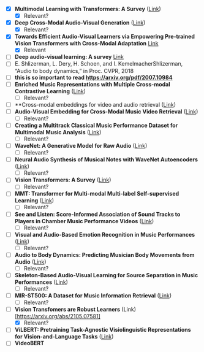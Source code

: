 - [x] **Multimodal Learning with Transformers: A Survey** ([Link](https://ar5iv.labs.arxiv.org/html/2206.06488))
    - [x] Relevant?
- [x] **Deep Cross-Modal Audio-Visual Generation** ([Link](https://ar5iv.labs.arxiv.org/html/1704.08292))
    - [x] Relevant?
- [x] **Towards Efficient Audio-Visual Learners via Empowering Pre-trained Vision Transformers with Cross-Modal Adaptation** [Link](https://ieeexplore.ieee.org/stamp/stamp.jsp?tp=&arnumber=10677849)
	- [x] Relevant
- [ ] **Deep audio-visual learning: A survey** [Link](https://arxiv.org/abs/2001.04758)
- [ ] E. Shlizerman, L. Dery, H. Schoen, and I. KemelmacherShlizerman, “Audio to body dynamics,” in Proc. CVPR, 2018
- [ ] **this is so important to read https://arxiv.org/pdf/2007.10984**
- [ ] **Enriched Music Representations with Multiple Cross-modal Contrastive Learning** ([Link](https://ar5iv.labs.arxiv.org/html/2104.00437))
    - [ ] Relevant?
- [ ] **Cross-modal embeddings for video and audio retrieval ([Link](https://arxiv.org/abs/1801.02200))
- [ ] **Audio-Visual Embedding for Cross-Modal Music Video Retrieval** ([Link](https://ar5iv.labs.arxiv.org/html/1908.03744))
    - [ ] Relevant?
- [ ] **Creating a Multitrack Classical Music Performance Dataset for Multimodal Music Analysis** ([Link](https://ar5iv.labs.arxiv.org/html/1612.08727))
    - [ ] Relevant?
- [ ] **WaveNet: A Generative Model for Raw Audio** ([Link](https://deepmind.com/research/publications/wavenet-generative-model-raw-audio))
    - [ ] Relevant?
- [ ] **Neural Audio Synthesis of Musical Notes with WaveNet Autoencoders** ([Link](https://ar5iv.labs.arxiv.org/html/1704.01279))
    - [ ] Relevant?
- [ ] **Vision Transformers: A Survey** ([Link](https://ar5iv.labs.arxiv.org/html/2103.04037))
    - [ ] Relevant?
- [ ] **MMT: Transformer for Multi-modal Multi-label Self-supervised Learning** ([Link](https://ar5iv.labs.arxiv.org/html/2203.11977))
    - [ ] Relevant?
- [ ] **See and Listen: Score-Informed Association of Sound Tracks to Players in Chamber Music Performance Videos** ([Link](https://ar5iv.labs.arxiv.org/html/1705.06455))
    - [ ] Relevant?
- [ ] **Visual and Audio-Based Emotion Recognition in Music Performances** ([Link](https://ar5iv.labs.arxiv.org/html/2004.09476))
    - [ ] Relevant?
- [ ] **Audio to Body Dynamics: Predicting Musician Body Movements from Audio** ([Link](https://ar5iv.labs.arxiv.org/html/1906.00435))
    - [ ] Relevant?
- [ ] **Skeleton-Based Audio-Visual Learning for Source Separation in Music Performances** ([Link](https://ar5iv.labs.arxiv.org/html/2004.09476))
    - [ ] Relevant?
- [ ] **MIR-ST500: A Dataset for Music Information Retrieval** ([Link](https://paperswithcode.com/dataset/mir-st500))
    - [ ] Relevant?
- [ ] **Vision Transfomers are Robust Learners** (Link)[https://arxiv.org/abs/2105.07581]
	- [x] Relevant?
- [ ] **ViLBERT: Pretraining Task-Agnostic Visiolinguistic Representations for Vision-and-Language Tasks** ([Link]())
- [ ] **VideoBERT**